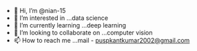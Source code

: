 - 👋 Hi, I’m @nian-15
- 👀 I’m interested in ...data science
- 🌱 I’m currently learning ...deep learning
- 💞️ I’m looking to collaborate on ...computer vision
- 📫 How to reach me ...mail - puspkantkumar2002@gmail.com

<!---
nian-15/nian-15 is a ✨ special ✨ repository because its `README.md` (this file) appears on your GitHub profile.
You can click the Preview link to take a look at your changes.
--->

